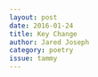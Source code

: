 ```yaml
---
layout: post 
date: 2016-01-24
title: Key Change
author: Jared Joseph
category: poetry
issue: tammy
---
```

